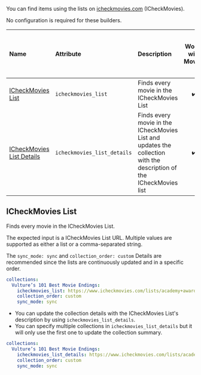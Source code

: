 You can find items using the lists on [icheckmovies.com](https://www.icheckmovies.com/) (ICheckMovies). 

No configuration is required for these builders.

| Name                                            | Attribute                   | Description                                                                                                         | Works with Movies  | Works with Shows | Works with Playlists and Custom Sort |
|:------------------------------------------------|:----------------------------|:--------------------------------------------------------------------------------------------------------------------|:------------------:|:----------------:|:------------------------------------:|
| [ICheckMovies List](#icheckmovies-list)         | `icheckmovies_list`         | Finds every movie in the ICheckMovies List                                                                          | :heavy_check_mark: |       :x:        |          :heavy_check_mark:          |
| [ICheckMovies List Details](#icheckmovies-list) | `icheckmovies_list_details` | Finds every movie in the ICheckMovies List and updates the collection with the description of the ICheckMovies list | :heavy_check_mark: |       :x:        |          :heavy_check_mark:          |

## ICheckMovies List
Finds every movie in the ICheckMovies List.

The expected input is a ICheckMovies List URL. Multiple values are supported as either a list or a comma-separated string.

The `sync_mode: sync` and `collection_order: custom` Details are recommended since the lists are continuously updated and in a specific order. 

```yaml
collections:
  Vulture’s 101 Best Movie Endings:
    icheckmovies_list: https://www.icheckmovies.com/lists/academy+award+-+best+picture
    collection_order: custom
    sync_mode: sync
```

* You can update the collection details with the ICheckMovies List's description by using `icheckmovies_list_details`.
* You can specify multiple collections in `icheckmovies_list_details` but it will only use the first one to update the collection summary.

```yaml
collections:
  Vulture’s 101 Best Movie Endings:
    icheckmovies_list_details: https://www.icheckmovies.com/lists/academy+award+-+best+picture
    collection_order: custom
    sync_mode: sync
```
